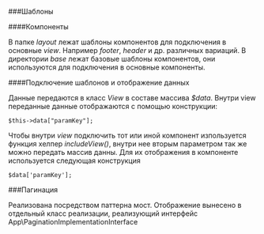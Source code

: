 ###Шаблоны

####Компоненты

В папке *layout* лежат шаблоны компонентов для подключения в основные *view*. 
Например *footer*, *header* и др. различных вариаций.
В директории *base* лежат базовые шаблоны компонентов, они используются для подключения в основные компоненты.

####Подключение шаблонов и отображение данных

Данные передаются в класс *View* в составе массива *$data*. Внутри view переданные данные отображаются с помощью конструкции:
```injectablephp
$this->data["paramKey"];
```
Чтобы внутри *view* подключить тот или иной компонент изпользуется функция хелпер *includeView()*, внутри нее вторым 
параметром так же можно передать массив данны. Для их отображения в компоненте используется следующая конструкция
```injectablephp
$data['paramKey'];
```

###Пагинация

Реализована посредством паттерна мост. Отображение вынесено в отдельный класс реализации, 
реализующий интерфейс App\PaginationImplementationInterface
